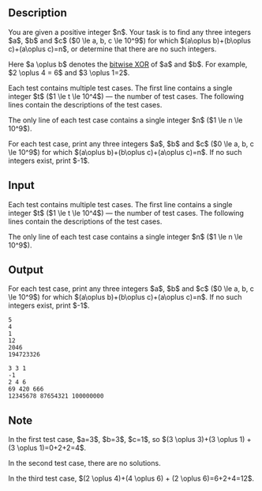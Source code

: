 ## Description

<div><p>You are given a positive integer $n$. Your task is to find <span class="tex-font-style-bf">any</span> three integers $a$, $b$ and $c$ ($0 \le a, b, c \le 10^9$) for which $(a\oplus b)+(b\oplus c)+(a\oplus c)=n$, or determine that there are no such integers.</p><p>Here $a \oplus b$ denotes the <a href="https://en.wikipedia.org/wiki/Bitwise_operation#XOR">bitwise XOR</a> of $a$ and $b$. For example, $2 \oplus 4 = 6$ and $3 \oplus 1=2$.</p></div><div class="input-specification"><p>Each test contains multiple test cases. The first line contains a single integer $t$ ($1 \le t \le 10^4$)&nbsp;— the number of test cases. The following lines contain the descriptions of the test cases.</p><p>The only line of each test case contains a single integer $n$ ($1 \le n \le 10^9$). </p></div><div class="output-specification"><p>For each test case, print <span class="tex-font-style-bf">any</span> three integers $a$, $b$ and $c$ ($0 \le a, b, c \le 10^9$) for which $(a\oplus b)+(b\oplus c)+(a\oplus c)=n$. If no such integers exist, print $-1$.</p></div>

## Input

<p>Each test contains multiple test cases. The first line contains a single integer $t$ ($1 \le t \le 10^4$)&nbsp;— the number of test cases. The following lines contain the descriptions of the test cases.</p><p>The only line of each test case contains a single integer $n$ ($1 \le n \le 10^9$). </p>

## Output

<p>For each test case, print <span class="tex-font-style-bf">any</span> three integers $a$, $b$ and $c$ ($0 \le a, b, c \le 10^9$) for which $(a\oplus b)+(b\oplus c)+(a\oplus c)=n$. If no such integers exist, print $-1$.</p>





```input1|2,4,6
5
4
1
12
2046
194723326
```




```output1
3 3 1
-1
2 4 6
69 420 666
12345678 87654321 100000000
```



## Note

<p>In the first test case, $a=3$, $b=3$, $c=1$, so $(3 \oplus 3)+(3 \oplus 1) + (3 \oplus 1)=0+2+2=4$.</p><p>In the second test case, there are no solutions.</p><p>In the third test case, $(2 \oplus 4)+(4 \oplus 6) + (2 \oplus 6)=6+2+4=12$.</p>
